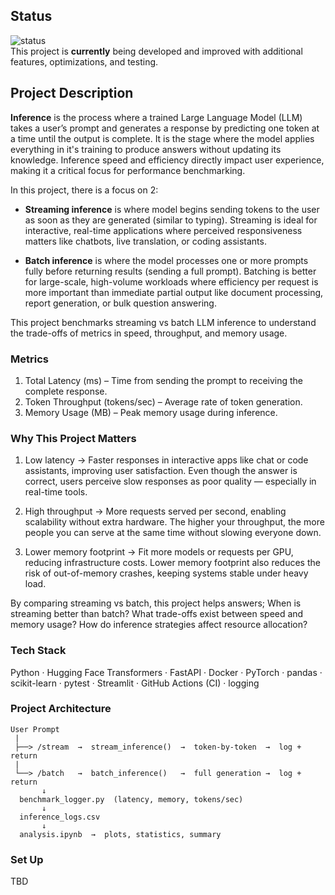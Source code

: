 ## Status  
![status](https://img.shields.io/badge/status-actively--developed-brightgreen)  
This project is **currently** being developed and improved with additional features, optimizations, and testing.  

## Project Description

**Inference** is the process where a trained Large Language Model (LLM) takes a user’s prompt and generates a response by predicting one token at a time until the output is complete.
It is the stage where the model applies everything in it's training to produce answers without updating its knowledge. Inference speed and efficiency directly impact user experience, making it a critical focus for performance benchmarking.

In this project, there is a focus on 2:

- **Streaming inference** is where model begins sending tokens to the user as soon as they are generated (similar to typing). Streaming is ideal for interactive, real-time applications where perceived responsiveness matters like chatbots, live translation, or coding assistants.


- **Batch inference** is where the model processes one or more prompts fully before returning results (sending a full prompt).  Batching is better for large-scale, high-volume workloads where efficiency per request is more important than immediate partial output like document processing, report generation, or bulk question answering.

This project benchmarks streaming vs batch LLM inference to understand the trade-offs of metrics in speed, throughput, and memory usage.

### Metrics 

1) Total Latency (ms) – Time from sending the prompt to receiving the complete response.
2) Token Throughput (tokens/sec) – Average rate of token generation.
3) Memory Usage (MB) – Peak memory usage during inference.


### Why This Project Matters

1) Low latency → Faster responses in interactive apps like chat or code assistants, improving user satisfaction. Even though the answer is correct, users perceive slow responses as poor quality — especially in real-time tools.

2) High throughput → More requests served per second, enabling scalability without extra hardware. The higher your throughput, the more people you can serve at the same time without slowing everyone down.

3) Lower memory footprint → Fit more models or requests per GPU, reducing infrastructure costs.
Lower memory footprint also reduces the risk of out-of-memory crashes, keeping systems stable under heavy load.

By comparing streaming vs batch, this project helps answers; When is streaming better than batch? What trade-offs exist between speed and memory usage? How do inference strategies affect resource allocation?


### Tech Stack  
Python · Hugging Face Transformers · FastAPI · Docker · PyTorch · pandas · scikit-learn · pytest · Streamlit · GitHub Actions (CI) · logging 

### Project Architecture

```text
User Prompt
 |
 ├──> /stream  →  stream_inference()  →  token-by-token  →  log + return
 |
 └──> /batch   →  batch_inference()   →  full generation →  log + return
       ↓
  benchmark_logger.py  (latency, memory, tokens/sec)
       ↓
  inference_logs.csv
       ↓
  analysis.ipynb  →  plots, statistics, summary

```

### Set Up
TBD